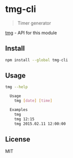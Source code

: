 # tmg-cli

  > Timer generator

  [tmg][tmg] - API for this module

## Install

```sh
npm install --global tmg-cli
```

## Usage

```sh
tmg --help

  Usage
    tmg [date] [time]

  Examples
    tmg
    tmg 12:15
    tmg 2015.02.11 12:00:00
```

## License

  MIT

[tmg]: https://github.com/andrepolischuk/tmg
